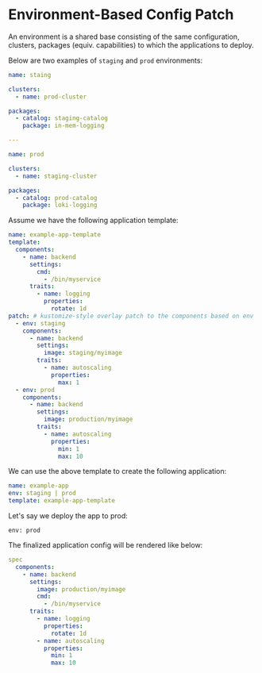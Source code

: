 # Environment-Based Config Patch

An environment is a shared base consisting of the same configuration, clusters, packages (equiv. capabilities)
to which the applications to deploy.

Below are two examples of `staging` and `prod` environments:

```yaml
name: staing

clusters:
  - name: prod-cluster

packages:
  - catalog: staging-catalog
    package: in-mem-logging

---

name: prod

clusters:
  - name: staging-cluster

packages:
  - catalog: prod-catalog
    package: loki-logging
```

Assume we have the following application template:

```yaml
name: example-app-template
template:
  components:
    - name: backend
      settings:
        cmd:
          - /bin/myservice
      traits:
        - name: logging
          properties:
            rotate: 1d
patch: # kustomize-style overlay patch to the components based on env
  - env: staging
    components:
      - name: backend
        settings:
          image: staging/myimage
        traits:
          - name: autoscaling
            properties:
              max: 1
  - env: prod
    components:
      - name: backend
        settings:
          image: production/myimage
        traits:
          - name: autoscaling
            properties:
              min: 1
              max: 10
```

We can use the above template to create the following application:

```yaml
name: example-app
env: staging | prod
template: example-app-template
```

Let's say we deploy the app to prod:

```
env: prod
```

The finalized application config will be rendered like below:

```yaml
spec
  components:
    - name: backend
      settings:
        image: production/myimage
        cmd:
          - /bin/myservice
      traits:
        - name: logging
          properties:
            rotate: 1d
        - name: autoscaling
          properties:
            min: 1
            max: 10
```
